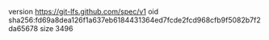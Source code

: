 version https://git-lfs.github.com/spec/v1
oid sha256:fd69a8dea126f1a637eb6184431364ed7fcde2fcd968cfb9f5082b7f2da65678
size 3496
